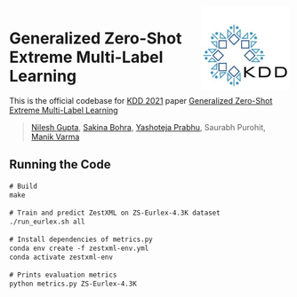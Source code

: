 <img src="KDD_Logo_New.jpg" height="150" align="right"/>

# Generalized Zero-Shot Extreme Multi-Label Learning
This is the official codebase for [KDD 2021](https://www.kdd.org/kdd2021/) paper [Generalized Zero-Shot Extreme Multi-Label Learning](http://manikvarma.org/pubs/gupta21.pdf)
> [Nilesh Gupta](https://nilesh2797.github.io/), [Sakina Bohra](https://www.linkedin.com/in/sakina-bohra-aa46b174/?originalSubdomain=in), [Yashoteja Prabhu](https://vervenumen.github.io/), Saurabh Purohit, [Manik Varma](http://manikvarma.org/)

## Running the Code
```console
# Build
make

# Train and predict ZestXML on ZS-Eurlex-4.3K dataset
./run_eurlex.sh all

# Install dependencies of metrics.py
conda env create -f zestxml-env.yml
conda activate zestxml-env

# Prints evaluation metrics
python metrics.py ZS-Eurlex-4.3K
```
